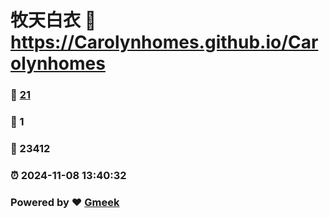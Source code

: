 # 牧天白衣 :link: https://Carolynhomes.github.io/Carolynhomes 
### :page_facing_up: [21](https://Carolynhomes.github.io/Carolynhomes/tag.html) 
### :speech_balloon: 1 
### :hibiscus: 23412 
### :alarm_clock: 2024-11-08 13:40:32 
### Powered by :heart: [Gmeek](https://github.com/Meekdai/Gmeek)
